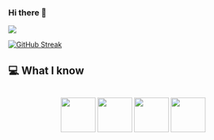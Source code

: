 ### Hi there 👋
<a href="https://www.facebook.com/mirhussainmurtaza/">
<img src="https://i.ibb.co/kB8tCZQ/cool-background-1.png" />
</a>

[![GitHub Streak](https://github-readme-streak-stats.herokuapp.com?user=siraj3838&theme=whatsapp-dark2&date_format=j%20M%5B%20Y%5D&card_width=850)](https://git.io/streak-stats)
## :computer: What I know
<br/>
<div align="center">
<img style='width:70px' src="https://i.ibb.co/8rw7T9N/free-react-1-282599.webp"/>
<img style='width:70px' src="https://i.ibb.co/zHBnxNp/Screenshot-2023-12-09-005550.png"/>
<img style='width:70px' src="https://i.ibb.co/7JCKcZ9/icons8-javascript-48.png"/>
<img style='width:70px' src="https://i.ibb.co/cN8yzK0/icons8-react-native-64.png"/>
</div>
